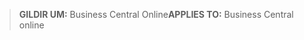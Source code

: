 > <span data-ttu-id="eab28-101">**GILDIR UM:** Business Central Online</span><span class="sxs-lookup"><span data-stu-id="eab28-101">**APPLIES TO:** Business Central online</span></span>